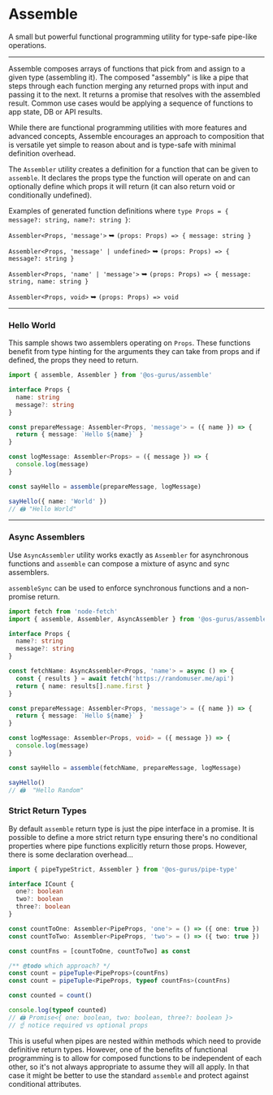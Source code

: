 # Assemble

A small but powerful functional programming utility for type-safe pipe-like operations.

---

Assemble composes arrays of functions that pick from and assign to a given type (assembling it).
The composed "assembly" is like a pipe that steps through each function merging any returned props
with input and passing it to the next. It returns a promise that resolves with the assembled result.
Common use cases would be applying a sequence of functions to app state, DB or API results.

While there are functional programming utilities with more features and advanced concepts, Assemble
encourages an approach to composition that is versatile yet simple to reason about and is type-safe
with minimal definition overhead.

The `Assembler` utility creates a definition for a function that can be given to `assemble`. It
declares the props type the function will operate on and can optionally define which props it will
return (it can also return void or conditionally undefined).

Examples of generated function definitions where `type Props = { message?: string, name?: string }`:

`Assembler<Props, 'message'>`
➥ `(props: Props) => { message: string }`

`Assembler<Props, 'message' | undefined>`
➥ `(props: Props) => { message?: string }`

`Assembler<Props, 'name' | 'message'>`
➥ `(props: Props) => { message: string, name: string }`

`Assembler<Props, void>`
➥ `(props: Props) => void`

---

### Hello World

This sample shows two assemblers operating on `Props`. These functions benefit from type hinting for
the arguments they can take from props and if defined, the props they need to return.

```ts
import { assemble, Assembler } from '@os-gurus/assemble'

interface Props {
  name: string
  message?: string
}

const prepareMessage: Assembler<Props, 'message'> = ({ name }) => {
  return { message: `Hello ${name}` }
}

const logMessage: Assembler<Props> = ({ message }) => {
  console.log(message)
}

const sayHello = assemble(prepareMessage, logMessage)

sayHello({ name: 'World' })
// 🖨️ "Hello World"
```

---

### Async Assemblers

Use `AsyncAssembler` utility works exactly as `Assembler` for asynchronous functions and
`assemble` can compose a mixture of async and sync assemblers.

`assembleSync` can be used to enforce synchronous functions and a non-promise return.

```ts
import fetch from 'node-fetch'
import { assemble, Assembler, AsyncAssembler } from '@os-gurus/assemble'

interface Props {
  name?: string
  message?: string
}

const fetchName: AsyncAssembler<Props, 'name'> = async () => {
  const { results } = await fetch('https://randomuser.me/api')
  return { name: results[].name.first }
}

const prepareMessage: Assembler<Props, 'message'> = ({ name }) => {
  return { message: `Hello ${name}` }
}

const logMessage: Assembler<Props, void> = ({ message }) => {
  console.log(message)
}

const sayHello = assemble(fetchName, prepareMessage, logMessage)

sayHello()
// 🖨️  "Hello Random"
```

### Strict Return Types

By default `assemble` return type is just the pipe interface in a promise. It is possible to define
a more strict return type ensuring there's no conditional properties where pipe functions explicitly
return those props. However, there is some declaration overhead...

```ts
import { pipeTypeStrict, Assembler } from '@os-gurus/pipe-type'

interface ICount {
  one?: boolean
  two?: boolean
  three?: boolean
}

const countToOne: Assembler<PipeProps, 'one'> = () => ({ one: true })
const countToTwo: Assembler<PipeProps, 'two'> = () => ({ two: true })

const countFns = [countToOne, countToTwo] as const

/** @todo which approach? */
const count = pipeTuple<PipeProps>(countFns)
const count = pipeTuple<PipeProps, typeof countFns>(countFns)

const counted = count()

console.log(typeof counted)
// 🖨️ Promise<{ one: boolean, two: boolean, three?: boolean }>
// ☝️ notice required vs optional props
```

This is useful when pipes are nested within methods which need to provide definitive return types.
However, one of the benefits of functional programming is to allow for composed functions to be
independent of each other, so it's not always appropriate to assume they will all apply. In that
case it might be better to use the standard `assemble` and protect against conditional attributes.
